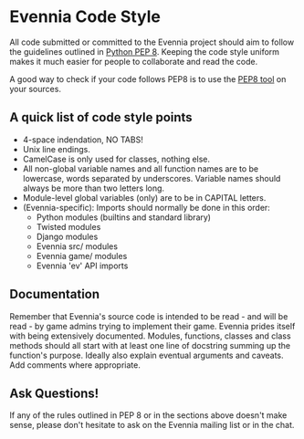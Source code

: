 # Evennia Code Style

All code submitted or committed to the Evennia project should aim to
follow the guidelines outlined in [Python PEP
8](http://www.python.org/dev/peps/pep-0008). Keeping the code style
uniform makes it much easier for people to collaborate and read the
code.

A good way to check if your code follows PEP8 is to use the [PEP8
tool](https://pypi.python.org/pypi/pep8) on your sources.

## A quick list of code style points

 * 4-space indendation, NO TABS!
 * Unix line endings.
 * CamelCase is only used for classes, nothing else.
 * All non-global variable names and all function names are to be
   lowercase, words separated by underscores. Variable names should
   always be more than two letters long.
 * Module-level global variables (only) are to be in CAPITAL letters.
 * (Evennia-specific): Imports should normally be done in this order:
   - Python modules (builtins and standard library)
   - Twisted modules
   - Django modules
   - Evennia src/ modules
   - Evennia game/ modules
   - Evennia 'ev' API imports

## Documentation

Remember that Evennia's source code is intended to be read - and will
be read - by game admins trying to implement their game. Evennia
prides itself with being extensively documented. Modules, functions,
classes and class methods should all start with at least one line of
docstring summing up the function's purpose. Ideally also explain
eventual arguments and caveats. Add comments where appropriate.

## Ask Questions!

If any of the rules outlined in PEP 8 or in the sections above doesn't
make sense, please don't hesitate to ask on the Evennia mailing list
or in the chat. 
